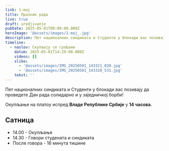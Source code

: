 ```yaml
---
link: 1-maj
title: Празник рада
live: true
draft: uredjivanje
pubDate: 2025-05-01T09:09:00.000Z
heroImage: '@assets/images/1-maj_.jpg'
description: Пет националних синдиката и Студенти у блокади вас позивају да проведете Дан рада солидарно и у заједничкој борби!
timeline:
  - naslov: Скупљају се грађани
    datum: 2025-05-01T14:29:00.000Z
    videos: []
    slike:
      - '@assets/images/IMG_20250501_143321_020.jpg'
      - '@assets/images/IMG_20250501_143320_531.jpg'
    tekst: ''
---
```

Пет националних синдиката и Студенти у блокади вас позивају да проведете Дан рада солидарно и у заједничкој борби!

Окупљање на платоу испред **Владе Републике Србије** у **14 часова**.

## Сатница

- 14.00 - Окупљање
- 14.30 - Говори студената и синдиката
- После говора - 16 минута тишине
